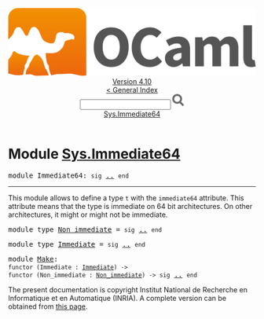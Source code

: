 <!-- ((! set title API !)) ((! set documentation !)) ((! set api !)) ((! set nobreadcrumb !)) -->
<div class="api"><header><nav class="toc brand"><a class="brand" href="https://ocaml.org/"><img src="colour-logo-gray.svg" class="svg" alt="OCaml"></a></nav><nav class="toc"><div class="toc_version"><a href="/docs" id="version-select">Version 4.10</a></div><a href="index.html">&lt; General Index</a><div class="api_search"><input type="text" name="apisearch" id="api_search" oninput="mySearch(false);" onkeypress="this.oninput();" onclick="this.oninput();" onpaste="this.oninput();">
<img src="search_icon.svg" alt="Search" class="svg" onclick="mySearch(false)"></div>
<div id="search_results"></div><div class="toc_title"><a href="#top">Sys.Immediate64</a></div><ul></ul></nav></header>

<h1>Module <a href="type_Sys.Immediate64.html">Sys.Immediate64</a></h1>

<pre><span id="MODULEImmediate64"><span class="keyword">module</span> Immediate64</span>: <code class="code"><span class="keyword">sig</span></code> <a href="Sys.Immediate64.html">..</a> <code class="code"><span class="keyword">end</span></code></pre><hr width="100%">
<p>This module allows to define a type <code class="code">t</code> with the <code class="code">immediate64</code>
      attribute. This attribute means that the type is immediate on 64
      bit architectures. On other architectures, it might or might not
      be immediate.</p>

<pre><span id="MODULETYPENon_immediate"><span class="keyword">module type</span> <a href="Sys.Immediate64.Non_immediate.html">Non_immediate</a></span> = <code class="code"><span class="keyword">sig</span></code> <a href="Sys.Immediate64.Non_immediate.html">..</a> <code class="code"><span class="keyword">end</span></code></pre>
<pre><span id="MODULETYPEImmediate"><span class="keyword">module type</span> <a href="Sys.Immediate64.Immediate.html">Immediate</a></span> = <code class="code"><span class="keyword">sig</span></code> <a href="Sys.Immediate64.Immediate.html">..</a> <code class="code"><span class="keyword">end</span></code></pre>
<pre><span id="MODULEMake"><span class="keyword">module</span> <a href="Sys.Immediate64.Make.html">Make</a></span>: <div class="sig_block"><code class="code"><span class="keyword">functor</span>&nbsp;(</code><code class="code"><span class="constructor">Immediate</span></code><code class="code">&nbsp;:&nbsp;</code><code class="type"><a href="Sys.Immediate64.Immediate.html">Immediate</a></code><code class="code">)&nbsp;<span class="keywordsign">-&gt;</span>&nbsp;</code><div class="sig_block"><code class="code"><span class="keyword">functor</span>&nbsp;(</code><code class="code"><span class="constructor">Non_immediate</span></code><code class="code">&nbsp;:&nbsp;</code><code class="type"><a href="Sys.Immediate64.Non_immediate.html">Non_immediate</a></code><code class="code">)&nbsp;<span class="keywordsign">-&gt;</span>&nbsp;</code><code class="code"><span class="keyword">sig</span></code> <a href="Sys.Immediate64.Make.html">..</a> <code class="code"><span class="keyword">end</span></code></div></div></pre>
<div class="copyright">The present documentation is copyright Institut National de Recherche en Informatique et en Automatique (INRIA). A complete version can be obtained from <a href="http://caml.inria.fr/pub/docs/manual-ocaml/">this page</a>.</div></div>